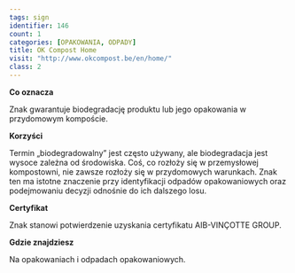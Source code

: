 ```yaml
---
tags: sign
identifier: 146
count: 1
categories: [OPAKOWANIA, ODPADY]
title: OK Compost Home
visit: "http://www.okcompost.be/en/home/"
class: 2
---
```

**Co oznacza**

Znak gwarantuje biodegradację produktu lub jego opakowania w przydomowym kompoście.

**Korzyści**

Termin „biodegradowalny” jest często używany, ale biodegradacja jest wysoce zależna od środowiska. Coś, co rozłoży się w przemysłowej kompostowni, nie zawsze rozłoży się w przydomowych warunkach. Znak ten ma istotne znaczenie przy identyfikacji odpadów opakowaniowych oraz podejmowaniu decyzji odnośnie do ich dalszego losu.

**Certyfikat**

Znak stanowi potwierdzenie uzyskania certyfikatu AIB-VINÇOTTE GROUP.

**Gdzie znajdziesz**

Na opakowaniach i odpadach opakowaniowych.
